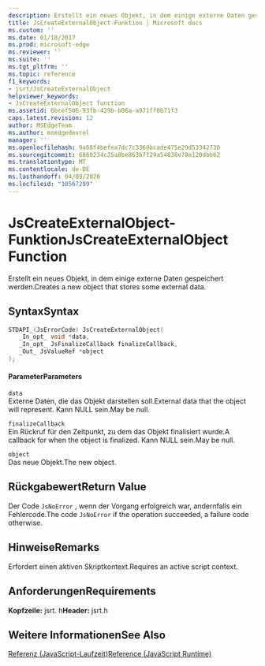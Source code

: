 ```yaml
---
description: Erstellt ein neues Objekt, in dem einige externe Daten gespeichert werden.
title: JsCreateExternalObject-Funktion | Microsoft docs
ms.custom: ''
ms.date: 01/18/2017
ms.prod: microsoft-edge
ms.reviewer: ''
ms.suite: ''
ms.tgt_pltfrm: ''
ms.topic: reference
f1_keywords:
- jsrt/JsCreateExternalObject
helpviewer_keywords:
- JsCreateExternalObject function
ms.assetid: 6bcef506-93fb-429b-b06a-a971ff0b71f3
caps.latest.revision: 12
author: MSEdgeTeam
ms.author: msedgedevrel
manager: ''
ms.openlocfilehash: 9a68f4befea7dc7c3369bcade475e29d53342730
ms.sourcegitcommit: 6860234c25a8be863b7f29a54838e78e120dbb62
ms.translationtype: MT
ms.contentlocale: de-DE
ms.lasthandoff: 04/09/2020
ms.locfileid: "10567299"
---
```

# <span data-ttu-id="2f963-103">JsCreateExternalObject-Funktion</span><span class="sxs-lookup"><span data-stu-id="2f963-103">JsCreateExternalObject Function</span></span>
<span data-ttu-id="2f963-104">Erstellt ein neues Objekt, in dem einige externe Daten gespeichert werden.</span><span class="sxs-lookup"><span data-stu-id="2f963-104">Creates a new object that stores some external data.</span></span>
  
## <span data-ttu-id="2f963-105">Syntax</span><span class="sxs-lookup"><span data-stu-id="2f963-105">Syntax</span></span>  
  
```cpp  
STDAPI_(JsErrorCode) JsCreateExternalObject(  
   _In_opt_ void *data,  
   _In_opt_ JsFinalizeCallback finalizeCallback,  
   _Out_ JsValueRef *object  
);  
```  
  
#### <span data-ttu-id="2f963-106">Parameter</span><span class="sxs-lookup"><span data-stu-id="2f963-106">Parameters</span></span>  
 `data`  
 <span data-ttu-id="2f963-107">Externe Daten, die das Objekt darstellen soll.</span><span class="sxs-lookup"><span data-stu-id="2f963-107">External data that the object will represent.</span></span> <span data-ttu-id="2f963-108">Kann NULL sein.</span><span class="sxs-lookup"><span data-stu-id="2f963-108">May be null.</span></span>  
  
 `finalizeCallback`  
 <span data-ttu-id="2f963-109">Ein Rückruf für den Zeitpunkt, zu dem das Objekt finalisiert wurde.</span><span class="sxs-lookup"><span data-stu-id="2f963-109">A callback for when the object is finalized.</span></span> <span data-ttu-id="2f963-110">Kann NULL sein.</span><span class="sxs-lookup"><span data-stu-id="2f963-110">May be null.</span></span>  
  
 `object`  
 <span data-ttu-id="2f963-111">Das neue Objekt.</span><span class="sxs-lookup"><span data-stu-id="2f963-111">The new object.</span></span>  
  
## <span data-ttu-id="2f963-112">Rückgabewert</span><span class="sxs-lookup"><span data-stu-id="2f963-112">Return Value</span></span>  
 <span data-ttu-id="2f963-113">Der Code `JsNoError` , wenn der Vorgang erfolgreich war, andernfalls ein Fehlercode.</span><span class="sxs-lookup"><span data-stu-id="2f963-113">The code `JsNoError` if the operation succeeded, a failure code otherwise.</span></span>  
  
## <span data-ttu-id="2f963-114">Hinweise</span><span class="sxs-lookup"><span data-stu-id="2f963-114">Remarks</span></span>  
 <span data-ttu-id="2f963-115">Erfordert einen aktiven Skriptkontext.</span><span class="sxs-lookup"><span data-stu-id="2f963-115">Requires an active script context.</span></span>  
  
## <span data-ttu-id="2f963-116">Anforderungen</span><span class="sxs-lookup"><span data-stu-id="2f963-116">Requirements</span></span>  
 <span data-ttu-id="2f963-117">**Kopfzeile:** jsrt. h</span><span class="sxs-lookup"><span data-stu-id="2f963-117">**Header:** jsrt.h</span></span>  
  
## <span data-ttu-id="2f963-118">Weitere Informationen</span><span class="sxs-lookup"><span data-stu-id="2f963-118">See Also</span></span>  
 [<span data-ttu-id="2f963-119">Referenz (JavaScript-Laufzeit)</span><span class="sxs-lookup"><span data-stu-id="2f963-119">Reference (JavaScript Runtime)</span></span>](../chakra-hosting/reference-javascript-runtime.md)